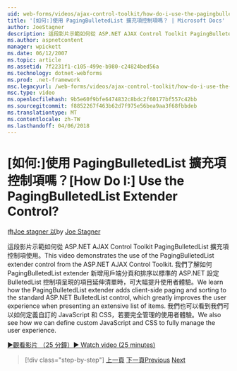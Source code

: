 ```yaml
---
uid: web-forms/videos/ajax-control-toolkit/how-do-i-use-the-pagingbulletedlist-extender-control
title: '[如何:]使用 PagingBulletedList 擴充項控制項嗎？ | Microsoft Docs'
author: JoeStagner
description: 這段影片示範如何從 ASP.NET AJAX Control Toolkit PagingBulletedList 擴充項控制項使用。 我們了解如何 PagingBulletedList extende...
ms.author: aspnetcontent
manager: wpickett
ms.date: 06/12/2007
ms.topic: article
ms.assetid: 7f2231f1-c105-499e-b980-c24824bed56a
ms.technology: dotnet-webforms
ms.prod: .net-framework
msc.legacyurl: /web-forms/videos/ajax-control-toolkit/how-do-i-use-the-pagingbulletedlist-extender-control
msc.type: video
ms.openlocfilehash: 9b5e60f9bfe6474832c8bdc2f60177bf557c42bb
ms.sourcegitcommit: f8852267f463b62d7f975e56bea9aa3f68fbbdeb
ms.translationtype: MT
ms.contentlocale: zh-TW
ms.lasthandoff: 04/06/2018
---
```

<a name="how-do-i-use-the-pagingbulletedlist-extender-control"></a><span data-ttu-id="9c870-105">[如何:]使用 PagingBulletedList 擴充項控制項嗎？</span><span class="sxs-lookup"><span data-stu-id="9c870-105">[How Do I:] Use the PagingBulletedList Extender Control?</span></span>
====================
<span data-ttu-id="9c870-106">由[Joe stagner 以](https://github.com/JoeStagner)</span><span class="sxs-lookup"><span data-stu-id="9c870-106">by [Joe Stagner](https://github.com/JoeStagner)</span></span>

<span data-ttu-id="9c870-107">這段影片示範如何從 ASP.NET AJAX Control Toolkit PagingBulletedList 擴充項控制項使用。</span><span class="sxs-lookup"><span data-stu-id="9c870-107">This video demonstrates the use of the PagingBulletedList extender control from the ASP.NET AJAX Control Toolkit.</span></span> <span data-ttu-id="9c870-108">我們了解如何 PagingBulletedList extender 新增用戶端分頁和排序以標準的 ASP.NET 設定 BulletedList 控制項呈現的項目延伸清單時，可大幅提升使用者體驗。</span><span class="sxs-lookup"><span data-stu-id="9c870-108">We learn how the PagingBulletedList extender adds client-side paging and sorting to the standard ASP.NET BulletedList control, which greatly improves the user experience when presenting an extensive list of items.</span></span> <span data-ttu-id="9c870-109">我們也可以看到我們可以如何定義自訂的 JavaScript 和 CSS，若要完全管理的使用者體驗。</span><span class="sxs-lookup"><span data-stu-id="9c870-109">We also see how we can define custom JavaScript and CSS to fully manage the user experience.</span></span>

[<span data-ttu-id="9c870-110">&#9654;觀看影片 （25 分鐘）</span><span class="sxs-lookup"><span data-stu-id="9c870-110">&#9654; Watch video (25 minutes)</span></span>](https://channel9.msdn.com/Blogs/ASP-NET-Site-Videos/how-do-i-use-the-pagingbulletedlist-extender-control)

> [!div class="step-by-step"]
> <span data-ttu-id="9c870-111">[上一頁](how-do-i-use-the-aspnet-ajax-listsearch-extender.md)
> [下一頁](how-do-i-use-the-numericupdown-extender-control.md)</span><span class="sxs-lookup"><span data-stu-id="9c870-111">[Previous](how-do-i-use-the-aspnet-ajax-listsearch-extender.md)
[Next](how-do-i-use-the-numericupdown-extender-control.md)</span></span>
